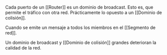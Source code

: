 Cada puerto de un [[Router]] es un dominio de broadcast. Esto es, que permite el tráfico con otra red. Prácticamente lo opuesto a un [[Dominio de colisión]].

Cuando se emite un mensaje a todos los miembros en el [[Segmento de red]].

Un dominio de broadcast y [[Dominio de colisión]] grandes deterioran la calidad de la red.